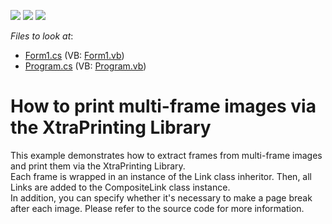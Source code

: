 <!-- default badges list -->
![](https://img.shields.io/endpoint?url=https://codecentral.devexpress.com/api/v1/VersionRange/128597584/13.1.4%2B)
[![](https://img.shields.io/badge/Open_in_DevExpress_Support_Center-FF7200?style=flat-square&logo=DevExpress&logoColor=white)](https://supportcenter.devexpress.com/ticket/details/E1839)
[![](https://img.shields.io/badge/📖_How_to_use_DevExpress_Examples-e9f6fc?style=flat-square)](https://docs.devexpress.com/GeneralInformation/403183)
<!-- default badges end -->
<!-- default file list -->
*Files to look at*:

* [Form1.cs](./CS/Form1.cs) (VB: [Form1.vb](./VB/Form1.vb))
* [Program.cs](./CS/Program.cs) (VB: [Program.vb](./VB/Program.vb))
<!-- default file list end -->
# How to print multi-frame images via the XtraPrinting Library


<p>This example demonstrates how to extract frames from multi-frame images and print them via the XtraPrinting Library.<br />
Each frame is wrapped in an instance of the Link class inheritor. Then, all Links are added to the CompositeLink class instance.<br />
In addition, you can specify whether it's necessary to make a page break after each image. Please refer to the source code for more information.</p>

<br/>


